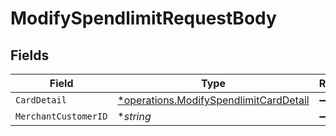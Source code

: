# ModifySpendlimitRequestBody


## Fields

| Field                                                                                                  | Type                                                                                                   | Required                                                                                               | Description                                                                                            | Example                                                                                                |
| ------------------------------------------------------------------------------------------------------ | ------------------------------------------------------------------------------------------------------ | ------------------------------------------------------------------------------------------------------ | ------------------------------------------------------------------------------------------------------ | ------------------------------------------------------------------------------------------------------ |
| `CardDetail`                                                                                           | [*operations.ModifySpendlimitCardDetail](../../../pkg/models/operations/modifyspendlimitcarddetail.md) | :heavy_minus_sign:                                                                                     | N/A                                                                                                    |                                                                                                        |
| `MerchantCustomerID`                                                                                   | **string*                                                                                              | :heavy_minus_sign:                                                                                     | N/A                                                                                                    | CIXXXXXXXXXX                                                                                           |